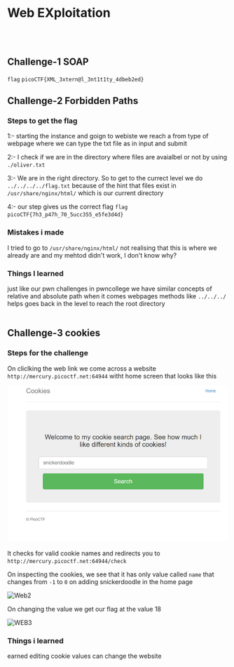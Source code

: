 # Web EXploitation
<br><br>

## Challenge-1 SOAP
`flag` `picoCTF{XML_3xtern@l_3nt1t1ty_4dbeb2ed}`

## Challenge-2 Forbidden Paths
### Steps to get the flag
1:- starting the instance and goign to webiste we reach a from type of webpage where we can type the txt file as in input and submit

2:- I check if we are in the directory where files are avaialbel or not by using `./oliver.txt`

3:- We are in the right directory. So to get to the currect level we do `../../../../flag.txt` because of the hint that files  exist in `/usr/share/nginx/html/` which is our current directory

4:- our step gives us the correct flag
`flag` `picoCTF{7h3_p47h_70_5ucc355_e5fe3d4d}`
<br>

### Mistakes i made
I tried to go to `/usr/share/nginx/html/` not realising that this is where we already are and my mehtod didn't work, I don't know why?
<br>

### Things I learned
just like our pwn challenges in pwncollege we have similar concepts of relative and absolute path when it comes webpages
methods like `../../../` helps goes back in the level to reach the root directory
<br><br>

## Challenge-3 cookies

### Steps for the challenge
On cliclking the web link we come across a website `http://mercury.picoctf.net:64944` witht home screen that looks like this

![Web1](web1.png)

It checks for valid cookie names and redirects you to `http://mercury.picoctf.net:64944/check`

On inspecting the cookies, we see that it has only value called `name` that changes from `-1` to `0` on adding snickerdoodle in the home page

![Web2](/web2.png)

On changing the value we get our flag at the value 18

![WEB3](/WEB3.png)
<br>

### Things i learned
earned editing cookie values can change the website